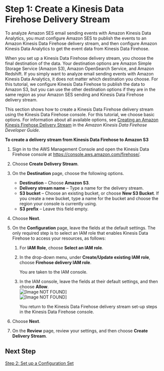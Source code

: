 # Step 1: Create a Kinesis Data Firehose Delivery Stream<a name="event-publishing-kinesis-analytics-firehose-stream"></a>

To analyze Amazon SES email sending events with Amazon Kinesis Data Analytics, you must configure Amazon SES to publish the events to an Amazon Kinesis Data Firehose delivery stream, and then configure Amazon Kinesis Data Analytics to get the event data from Kinesis Data Firehose\.

When you set up a Kinesis Data Firehose delivery stream, you choose the final destination of the data\. Your destination options are Amazon Simple Storage Service \(Amazon S3\), Amazon OpenSearch Service, and Amazon Redshift\. If you simply want to analyze email sending events with Amazon Kinesis Data Analytics, it does not matter which destination you choose\. For this tutorial, we configure Kinesis Data Firehose to publish the data to Amazon S3, but you can use the other destination options if they are in the same region as your Amazon SES sending and Kinesis Data Firehose delivery stream\.

 This section shows how to create a Kinesis Data Firehose delivery stream using the Kinesis Data Firehose console\. For this tutorial, we choose basic options\. For information about all available options, see [Creating an Amazon Kinesis Firehose Delivery Stream](https://docs.aws.amazon.com/firehose/latest/dev/basic-create.html) in the *Amazon Kinesis Data Firehose Developer Guide*\.

**To create a delivery stream from Kinesis Data Firehose to Amazon S3**

1. Sign in to the AWS Management Console and open the Kinesis Data Firehose console at [https://console\.aws\.amazon\.com/firehose/](https://console.aws.amazon.com/firehose/)\.

1. Choose **Create Delivery Stream**\.

1. On the **Destination** page, choose the following options\.
   + **Destination** – Choose **Amazon S3**\.
   + **Delivery stream name** – Type a name for the delivery stream\.
   + **S3 bucket** – Choose an existing bucket, or choose **New S3 Bucket**\. If you create a new bucket, type a name for the bucket and choose the region your console is currently using\.
   + **S3 prefix** – Leave this field empty\.

1. Choose **Next**\.

1. On the **Configuration** page, leave the fields at the default settings\. The only required step is to select an IAM role that enables Kinesis Data Firehose to access your resources, as follows:

   1. For **IAM Role**, choose **Select an IAM role**\.

   1. In the drop\-down menu, under **Create/Update existing IAM role**, choose **Firehose delivery IAM role**\.

      You are taken to the IAM console\.

   1. In the IAM console, leave the fields at their default settings, and then choose **Allow**\.  
![\[Image NOT FOUND\]](http://docs.aws.amazon.com/ses/latest/dg/images/white_space_horizontal.png)  
![\[Image NOT FOUND\]](http://docs.aws.amazon.com/ses/latest/dg/images/event_publishing_tutorial_firehose_iam.png)

      You return to the Kinesis Data Firehose delivery stream set\-up steps in the Kinesis Data Firehose console\.

1. Choose **Next**\.

1. On the **Review** page, review your settings, and then choose **Create Delivery Stream**\.

## Next Step<a name="event-publishing-kinesis-analytics-firehose-stream-next-step"></a>

[Step 2: Set up a Configuration Set](event-publishing-kinesis-analytics-configuration-set.md)